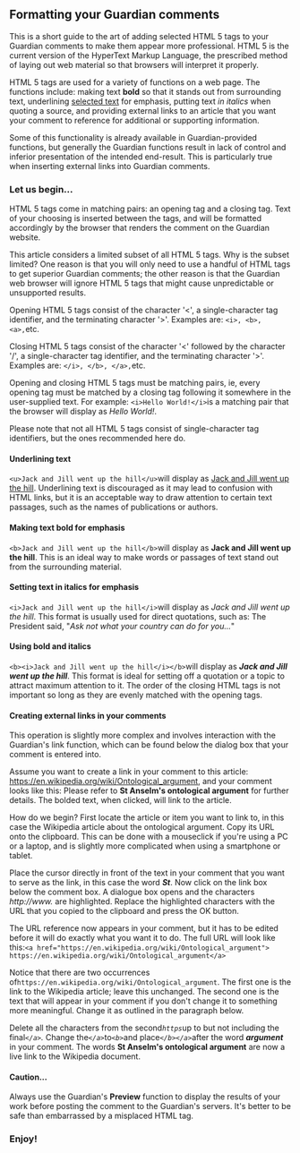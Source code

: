 ## Formatting your Guardian comments
This is a short guide to the art of adding selected HTML 5 tags to your Guardian comments to make them appear more professional. HTML 5 is the current version of the HyperText Markup Language, the prescribed method of laying out web material so that browsers will interpret it properly.

HTML 5 tags are used for a variety of functions on a web page. The functions include: making text **bold** so that it stands out from surrounding text, underlining <ins>selected text</ins> for emphasis, putting text *in italics* when quoting a source, and providing external links to an article that you want your comment to reference for additional or supporting information.

Some of this functionality is already available in Guardian-provided functions, but generally the Guardian functions result in lack of control and inferior presentation of the intended end-result. This is particularly true when inserting external links into Guardian comments.

### Let us begin...

HTML 5 tags come in matching pairs: an opening tag and a closing tag. Text of your choosing is inserted between the tags, and will be formatted accordingly by the browser that renders the comment on the Guardian website.  

This article considers a limited subset of all HTML 5 tags. Why is the subset limited? One reason is that you will only need to use a handful of HTML tags to get superior Guardian comments; the other reason is that the Guardian web browser will ignore HTML 5 tags that might cause unpredictable or unsupported results.

Opening HTML 5 tags consist of the character '<', a single-character tag identifier, and the terminating character '>'. Examples are: `<i>, <b>, <a>,`etc. 
  
Closing HTML 5 tags consist of the character '<' followed by the character '/', a single-character tag identifier, and the terminating character '>'. Examples are: `</i>, </b>, </a>,`etc. 

Opening and closing HTML 5 tags must be matching pairs, ie, every opening tag must be matched by a closing tag following it somewhere in the user-supplied text. For example: `<i>Hello World!</i>`is a matching pair that the browser will display as <i>Hello World!</i>.

Please note that not all HTML 5 tags consist of single-character tag identifiers, but the ones recommended here do. 

#### Underlining text
`<u>Jack and Jill went up the hill</u>`will display as <ins>Jack and Jill went up the hill</ins>. Underlining text is discouraged as it may lead to confusion with HTML links, but it is an acceptable way to draw attention to certain text passages, such as the names of publications or authors.

#### Making text bold for emphasis
`<b>Jack and Jill went up the hill</b>`will display as <b>Jack and Jill went up the hill</b>. This is an ideal way to make words or passages of text stand out from the surrounding material.

#### Setting text in italics for emphasis
`<i>Jack and Jill went up the hill</i>`will display as <i>Jack and Jill went up the hill</i>. This format is usually used for direct quotations, such as: The President said, "<i>Ask not what your country can do for you...</i>"

#### Using bold and italics
`<b><i>Jack and Jill went up the hill</i></b>`will display as <b><i>Jack and Jill went up the hill</b></i>. This format is ideal for setting off a quotation or a topic to attract maximum attention to it. The order of the closing HTML tags is not important so long as they are evenly matched with the opening tags.

#### Creating external links in your comments
This operation is slightly more complex and involves interaction with the Guardian's link function, which can be found below the dialog box that your comment is entered into.

Assume you want to create a link in your comment to this article: https://en.wikipedia.org/wiki/Ontological_argument, and your comment looks like this: Please refer to <b>St Anselm's ontological argument</b> for further details. The bolded text, when clicked, will link to the article.

How do we begin? First locate the article or item you want to link to, in this case the Wikipedia article about the ontological argument. Copy its URL onto the clipboard. This can be done with a mouseclick if you're using a PC or a laptop, and is slightly more complicated when using a smartphone or tablet.

Place the cursor directly in front of the text in your comment that you want to serve as the link, in this case the word <i><b>St</b></i>. Now click on the link box below the comment box. A dialogue box opens and the characters <i>http://www.</i> are highlighted. Replace the highlighted characters with the URL that you copied to the clipboard and press the OK button.

The URL reference now appears in your comment, but it has to be edited before it will do exactly what you want it to do. The full URL will look like this:`<a href="https://en.wikipedia.org/wiki/Ontological_argument"> https://en.wikipedia.org/wiki/Ontological_argument</a>` 

Notice that there are two occurrences of`https://en.wikipedia.org/wiki/Ontological_argument`. The first one is the link to the Wikipedia article; leave this unchanged. The second one is the text that will appear in your comment if you don't change it to something more meaningful. Change it as outlined in the paragraph below.   

Delete all the characters from the second<i>`https`</i>up to but not including the final<i>`</a>`.</i> Change the<i>`</a>`</i>to<i>`<b>`</i>and place<i>`</b></a>`</i>after the word <i><b>argument</b></i> in your comment. The words <b>St Anselm's ontological argument</b> are now a live link to the Wikipedia document. 

#### Caution...
Always use the Guardian's <b>Preview</b> function to display the results of your work before posting the comment to the Guardian's servers. It's better to be safe than embarrassed by a misplaced HTML tag.

### Enjoy!
